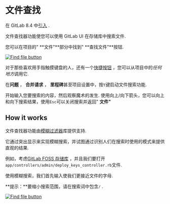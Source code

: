 # 文件查找[](#文件查找 "Permalink")

在 GitLab 8.4 中[引入](https://github.com/gitlabhq/gitlabhq/pull/9889) .

文件查找器功能使您可以使用 GitLab UI 在存储库中搜索文件.

您可以在项目的" **文件"**部分中找到" **查找文件"**按钮.

[![Find file button](img/264ee345c8d001f9b7cabf52e10f47bf.png)](img/file_finder_find_button_v12_10.png)

对于那些喜欢用手指触摸键盘的人，还有一个[快捷按钮](../../shortcuts.html) ，您可以从项目中的*任何地方*调用它.

在**问题** ， **合并请求** ， **里程碑**甚至项目设置中，按`t`键启动文件搜索功能.

开始输入您要搜索的内容，然后观察魔术的发生. 使用向上/向下箭头，您可以向上和向下搜索结果，使用`Esc`可以关闭搜索并返回" **文件"**

## How it works[](#how-it-works "Permalink")

文件查找器功能由[模糊过滤器](https://github.com/jeancroy/fuzz-aldrin-plus)库提供支持.

它通过突出显示来实现模糊搜索，并试图通过识别人们在搜索时使用的模式来提供直观的结果.

例如，考虑[GitLab FOSS 存储库](https://gitlab.com/gitlab-org/gitlab-foss/tree/master) ，并且我们要打开`app/controllers/admin/deploy_keys_controller.rb`文件.

使用模糊搜索，我们首先输入使我们更接近文件的字母.

**提示：**要缩小搜索范围，请在搜索词中包含`/` .

[![Find file button](img/ead8d62e426d9309f25a82da77770f59.png)](img/file_finder_find_file_v12_10.png)